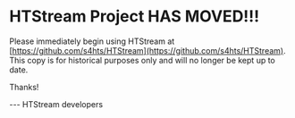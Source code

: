 # HTStream Project HAS MOVED!!!

Please immediately begin using HTStream at [https://github.com/s4hts/HTStream](https://github.com/s4hts/HTStream). This copy is for historical purposes only and will no longer be kept up to date.

Thanks!
  
--- HTStream developers
